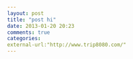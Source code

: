 ```yaml
---
layout: post
title: "post hi"
date: 2013-01-20 20:23
comments: true
categories:
external-url:"http://www.trip8080.com/" 
---
```

